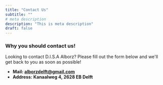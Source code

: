 ```yaml
---
title: "Contact Us"
subtitle: ""
# meta description
description: "This is meta description"
draft: false
---
```



### Why you should contact us!
Looking to contact D.I.S.A Alborz? Please fill out the form below and we'll get back to you as soon as possible!


[//]: # (* **Phone: +88 125 256 452** )
* **Mail: alborzdelft@gmail.com**
* **Address: Kanaalweg 4, 2628 EB Delft**